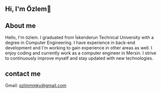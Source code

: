 ## Hi, I'm Özlem👋


## About me

Hello, I'm özlem. I graduated from İskenderun Technical University with a degree in Computer Engineering. I have experience in back-end development and I'm working to gain experience in other areas as well. I enjoy coding and currently work as a computer engineer in Mersin. I strive to continuously improve myself and stay updated with new technologies. 


## contact me

Gmail: ozlmmmky@gmail.com

<!--
**ozlemmmky/ozlemmmky** is a ✨ _special_ ✨ repository because its `README.md` (this file) appears on your GitHub profile.

Here are some ideas to get you started:

- 🔭 I’m currently working on ...
- 🌱 I’m currently learning ...
- 👯 I’m looking to collaborate on ...
- 🤔 I’m looking for help with ...
- 💬 Ask me about ...
- 📫 How to reach me: ...
- 😄 Pronouns: ...
- ⚡ Fun fact: ...
-->
